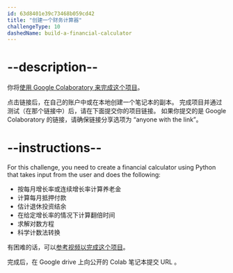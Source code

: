```yaml
---
id: 63d8401e39c73468b059cd42
title: "创建一个财务计算器"
challengeType: 10
dashedName: build-a-financial-calculator
---
```


# --description--

你将<a href="https://colab.research.google.com/drive/1zUAVAkwyjat4Z-8nfrajM1ut9UcO18We?usp=sharing" target="_blank" rel="noopener noreferrer nofollow">使用 Google Colaboratory 来完成这个项目</a>。

点击链接后，在自己的账户中或在本地创建一个笔记本的副本。 完成项目并通过测试（在那个链接中）后，请在下面提交你的项目链接。 如果你提交的是 Google Colaboratory 的链接，请确保链接分享选项为 “anyone with the link”。

# --instructions--

For this challenge, you need to create a financial calculator using Python that takes input from the user and does the following:

- 按每月增长率或连续增长率计算养老金
- 计算每月抵押付款
- 估计退休投资结余
- 在给定增长率的情况下计算翻倍时间
- 求解对数方程
- 科学计数法转换

有困难的话，可以<a href="https://www.youtube.com/embed/c2AhGd6srJ0" target="_blank" rel="noopener noreferrer nofollow">参考视频以完成这个项目</a>。

完成后，在 Google drive 上向公开的 Colab 笔记本提交 URL 。

